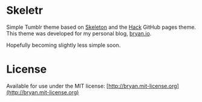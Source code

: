 # Skeletr
Simple Tumblr theme based on [Skeleton](http://www.getskeleton.com/) and the [Hack](http://sundaykofax.github.com/baby-legs/) GitHub pages theme. This theme was developed for my personal blog, [bryan.io](http://bryan.io).

Hopefully becoming slightly less simple soon.

# License
Available for use under the MIT license: [http://bryan.mit-license.org](http://bryan.mit-license.org)

